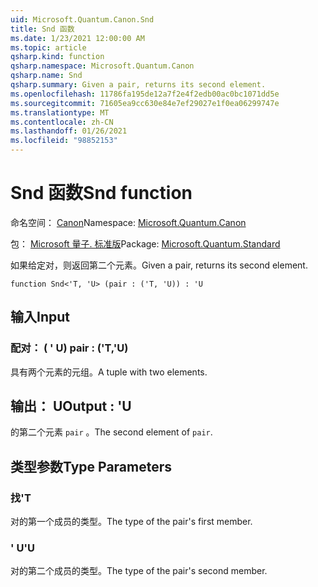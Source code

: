 ```yaml
---
uid: Microsoft.Quantum.Canon.Snd
title: Snd 函数
ms.date: 1/23/2021 12:00:00 AM
ms.topic: article
qsharp.kind: function
qsharp.namespace: Microsoft.Quantum.Canon
qsharp.name: Snd
qsharp.summary: Given a pair, returns its second element.
ms.openlocfilehash: 11786fa195de12a7f2e4f2edb00ac0bc1071dd5e
ms.sourcegitcommit: 71605ea9cc630e84e7ef29027e1f0ea06299747e
ms.translationtype: MT
ms.contentlocale: zh-CN
ms.lasthandoff: 01/26/2021
ms.locfileid: "98852153"
---
```

# <a name="snd-function"></a><span data-ttu-id="966ea-102">Snd 函数</span><span class="sxs-lookup"><span data-stu-id="966ea-102">Snd function</span></span>

<span data-ttu-id="966ea-103">命名空间： [Canon](xref:Microsoft.Quantum.Canon)</span><span class="sxs-lookup"><span data-stu-id="966ea-103">Namespace: [Microsoft.Quantum.Canon](xref:Microsoft.Quantum.Canon)</span></span>

<span data-ttu-id="966ea-104">包： [Microsoft 量子. 标准版](https://nuget.org/packages/Microsoft.Quantum.Standard)</span><span class="sxs-lookup"><span data-stu-id="966ea-104">Package: [Microsoft.Quantum.Standard](https://nuget.org/packages/Microsoft.Quantum.Standard)</span></span>


<span data-ttu-id="966ea-105">如果给定对，则返回第二个元素。</span><span class="sxs-lookup"><span data-stu-id="966ea-105">Given a pair, returns its second element.</span></span>

```qsharp
function Snd<'T, 'U> (pair : ('T, 'U)) : 'U
```


## <a name="input"></a><span data-ttu-id="966ea-106">输入</span><span class="sxs-lookup"><span data-stu-id="966ea-106">Input</span></span>

### <a name="pair--tu"></a><span data-ttu-id="966ea-107">配对： ( ' U) </span><span class="sxs-lookup"><span data-stu-id="966ea-107">pair : ('T,'U)</span></span>

<span data-ttu-id="966ea-108">具有两个元素的元组。</span><span class="sxs-lookup"><span data-stu-id="966ea-108">A tuple with two elements.</span></span>



## <a name="output--u"></a><span data-ttu-id="966ea-109">输出： U</span><span class="sxs-lookup"><span data-stu-id="966ea-109">Output : 'U</span></span>

<span data-ttu-id="966ea-110">的第二个元素 `pair` 。</span><span class="sxs-lookup"><span data-stu-id="966ea-110">The second element of `pair`.</span></span>

## <a name="type-parameters"></a><span data-ttu-id="966ea-111">类型参数</span><span class="sxs-lookup"><span data-stu-id="966ea-111">Type Parameters</span></span>

### <a name="t"></a><span data-ttu-id="966ea-112">找</span><span class="sxs-lookup"><span data-stu-id="966ea-112">'T</span></span>

<span data-ttu-id="966ea-113">对的第一个成员的类型。</span><span class="sxs-lookup"><span data-stu-id="966ea-113">The type of the pair's first member.</span></span>
### <a name="u"></a><span data-ttu-id="966ea-114">' U</span><span class="sxs-lookup"><span data-stu-id="966ea-114">'U</span></span>

<span data-ttu-id="966ea-115">对的第二个成员的类型。</span><span class="sxs-lookup"><span data-stu-id="966ea-115">The type of the pair's second member.</span></span>